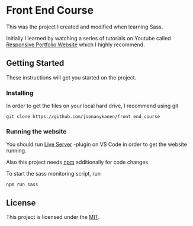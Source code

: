 # Front End Course

This was the project I created and modified when learning Sass.

Initially I learned by watching a series of tutorials on Youtube called
[Responsive Portfolio Website](https://youtu.be/gYzHS-n2gqU) which I highly recommend.

## Getting Started

These instructions will get you started on the project.

### Installing

In order to get the files on your local hard drive, I recommend using git

    git clone https://github.com/joonanykanen/front_end_course

### Running the website

You should run [Live Server](https://marketplace.visualstudio.com/items?itemName=ritwickdey.LiveServer) -plugin on VS Code in order to get the website running.

Also this project needs [npm](https://nodejs.org/en/download/) additionally for code changes.

To start the sass monitoring script, run

    npm run sass

## License

This project is licensed under the [MIT](LICENSE.md).
